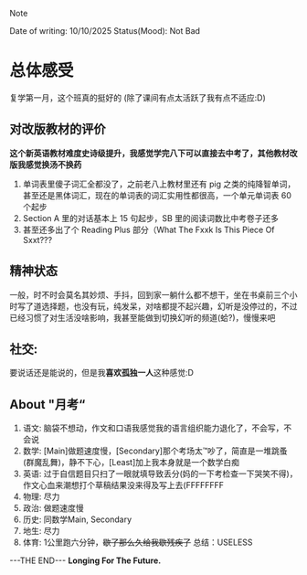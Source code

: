 > [!NOTE]
> Date of writing: 10/10/2025  Status(Mood): Not Bad

# 总体感受
复学第一月，这个班真的挺好的 (除了课间有点太活跃了我有点不适应:D)

## 对改版教材的评价
**这个新英语教材难度史诗级提升，我感觉学完八下可以直接去中考了，其他教材改版我感觉换汤不换药**

1. 单词表里傻子词汇全都没了，之前老八上教材里还有 pig 之类的纯降智单词，甚至还是黑体词汇，现在的单词表的词汇实用性都很高，一个单元单词表 60 个起步
2. Section A 里的对话基本上 15 句起步，SB 里的阅读词数比中考卷子还多
3. 甚至还多出了个 Reading Plus 部分（What The Fxxk Is This Piece Of Sxxt???

## 精神状态
一般，时不时会莫名其妙烦、手抖，回到家一躺什么都不想干，坐在书桌前三个小时写了道选择题，也没有玩，纯发呆，对啥都提不起兴趣，幻听是没停过的，不过已经习惯了对生活没啥影响，我甚至能做到切换幻听的频道(蛤?)，慢慢来吧

## 社交:
要说话还是能说的，但是我**喜欢孤独一人**这种感觉:D

## About "月考“
1. 语文: 脑袋不想动，作文和口语我感觉我的语言组织能力退化了，不会写，不会说
2. 数学: [Main]做题速度慢，[Secondary]那个考场太™吵了，简直是一堆跳蚤(群魔乱舞)，静不下心，[Least]加上我本身就是一个数学白痴
3. 英语: 过于自信题目只扫了一眼就填导致丢分(妈的一下考检查一下哭笑不得)，作文心血来潮想打个草稿结果没来得及写上去(FFFFFFFF
4. 物理: 尽力
5. 政治: 做题速度慢
6. 历史: 同数学Main, Secondary
7. 地生: 尽力
8. 体育: 1公里跑六分钟，~~歇了那么久给我歇残疾了~~
总结：USELESS

---THE END---
**Longing For The Future.**